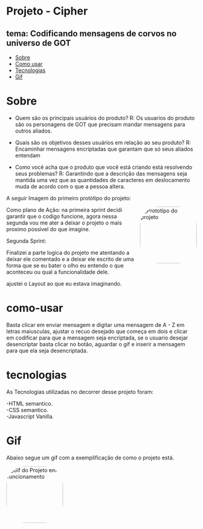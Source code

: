 # Projeto - Cipher

## tema: Codificando mensagens de corvos no universo de GOT

<!--ts-->

- [Sobre](#Sobre)
- [Como usar](#como-usar)
- [Tecnologias](#tecnologias)
- [Gif](#Gif)
<!--te-->

<p align="center" id="#Sobre">

# Sobre

- Quem são os principais usuários do produto?
  R: Os usuarios do produto são os personagens de GOT que precisam mandar mensagens para outros aliados.

- Quais são os objetivos desses usuários em relação ao seu produto?
  R: Encaminhar mensagens encriptadas que garantam que só seus aliados entendam

- Como você acha que o produto que você está criando está resolvendo seus
  problemas?
  R: Garantindo que a descrição das mensagens seja mantida uma vez que as quantidades de caracteres em deslocamento muda de acordo com o que a pessoa altera.

A seguir Imagem do primeiro protótipo do projeto:

  <img align="right" alt="Prototipo do projeto" height="150" style="border-radius: 50px;" img src="https://cdn.discordapp.com/attachments/925377188402987058/1131745755737116682/image.png" />

Como plano de Ação: na primeira sprint decidi garantir que o codigo funcione, agora nessa segunda vou me ater a deixar o projeto o mais proximo possivel do que imagine.

Segunda Sprint:

Finalizei a parte logica do projeto me atentando a deixar ele comentado e a deixar ele escrito de uma forma que se eu bater o olho eu entendo o que aconteceu ou qual a funcionalidade dele.

ajustei o Layout ao que eu estava imaginando. </p>

<p align = "center" id="como-usar">

# como-usar

Basta clicar em enviar mensagem e digitar uma mensagem de A - Z em letras maiusculas, ajustar o recuo desejado que começa em dois e clicar em codificar para que a mensagem seja encriptada, se o usuario desejar desencriptar basta clicar no botão, aguardar o gif e inserir a mensagem para que ela seja desencriptada.

</p>

<p align= "center" id="Tecnologias">

# tecnologias

As Tecnologias utilizadas no decorrer desse projeto foram:

-HTML semantico. <br>
-CSS semantico. <br>
-Javascript Vanilla.

</p>

<p align="center" id="Gif">

# Gif

Abaixo segue um gif com a exemplificação de como o projeto está.

<img align="center" alt="Gif do Projeto em funcionamento" height="150" style="border-radius: 50px;" img src="/src/assets/Funcionamento-cifra.gif"/>
